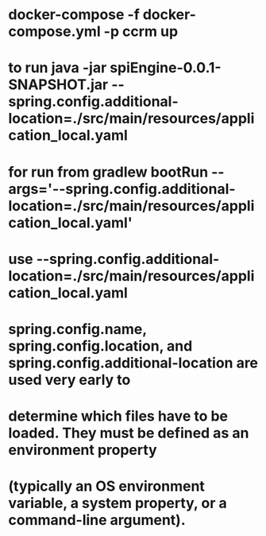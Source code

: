 # docker-compose -f docker-compose.yml -p ccrm up
# to run java -jar spiEngine-0.0.1-SNAPSHOT.jar  --spring.config.additional-location=./src/main/resources/application_local.yaml
# for run from gradlew bootRun --args='--spring.config.additional-location=./src/main/resources/application_local.yaml' 
#
#
#
# use --spring.config.additional-location=./src/main/resources/application_local.yaml




# spring.config.name, spring.config.location, and spring.config.additional-location are used very early to 
# determine which files have to be loaded. They must be defined as an environment property 
# (typically an OS environment variable, a system property, or a command-line argument).